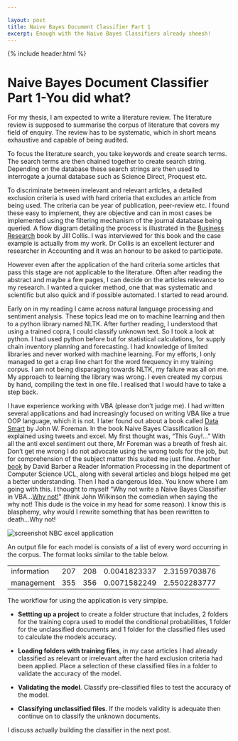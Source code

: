```yaml
---

layout: post
title: Naive Bayes Document Classifier Part 1
excerpt: Enough with the Naive Bayes Classifiers already sheesh!
---
```


{% include header.html %}

# Naive Bayes Document Classifier Part 1-You did what? #

For my thesis, I am expected to write a literature review. The literature review is supposed to summarise the corpus of literature that covers my field of enquiry. The review has to be systematic, which in short means exhaustive and capable of being audited. 

To focus the literature search, you take keywords and create search terms. The search terms are then chained together to create search string. Depending on the database these search strings are then used to interrogate a journal database such as Science Direct, Proquest etc. 

To discriminate between irrelevant and relevant articles, a detailed exclusion criteria is used with hard criteria that excludes an article from being used. The criteria can be year of publication, peer-review etc. I found these easy to implement, they are objective and can in most cases be implemented using the filtering mechanism of the journal database being queried. A flow diagram detailing the process is illustrated in the [Business Research](http://www.amazon.co.uk/Business-Research-Practical-Undergraduate-Postgraduate/dp/0230301835/ref=sr_1_sc_1?ie=UTF8&qid=1437217747&sr=8-1-spell&keywords=business+research+jill+colis) book by Jill Collis. I was interviewed for this book and the case example is actually from my work. Dr Collis is an excellent lecturer and researcher in Accounting and it was an honour to be asked to participate.

However even after the application of the hard criteria some articles that pass this stage are not applicable to the literature.  Often after reading the abstract and maybe a few pages, I can decide on the articles relevance to my research. I wanted a quicker method, one that was systematic and scientific but also quick and if possible automated. I started to read around.

Early on in my reading I came across natural language processing and sentiment analysis. These topics lead me on to machine learning and then to a python library named NLTK. After further reading, I understood that using a trained copra, I could classify unknown text. So I took a look at python. I had used python before but for statistical calculations, for supply chain inventory planning and forecasting. I had knowledge of limited libraries and never worked with machine learning. For my efforts, I only managed to get a crap line chart for the word frequency in my training corpus. I am not being disparaging towards NLTK, my failure was all on me. My approach to learning the library was wrong. I even created my corpus by hand, compiling the text in one file.  I realised that I would have to take a step back.

I have experience working with VBA (please don’t judge me). I had written several applications and had increasingly focused on writing VBA like a true OOP language, which it is not. I later found out about a book called [Data Smart](http://www.amazon.co.uk/Data-Smart-Science-Transform-Information/dp/111866146X/ref=sr_1_1?ie=UTF8&qid=1437218510&sr=8-1&keywords=data+smart) by John W. Foreman. In the book Naive Bayes Classification is explained using tweets and excel. My first thought was, “This Guy!…” With all the anti excel sentiment out there, Mr Foreman was a breath of fresh air. Don’t get me wrong I do not advocate using the wrong tools for the job, but for comprehension of the subject matter this suited me just fine. Another [book](https://www.google.co.uk/url?sa=t&rct=j&q=&esrc=s&source=web&cd=1&cad=rja&uact=8&ved=0CCIQFjAAahUKEwjb2t2py-TGAhWIbRQKHU0-A4k&url=http%3A%2F%2Fweb4.cs.ucl.ac.uk%2Fstaff%2FD.Barber%2Ftextbook%2F090310.pdf&ei=HDqqVdvcJojbUc38jMgI&usg=AFQjCNE1DaK9fD5mFcKXuRpSylvEP2wNsg&sig2=mZOo915kIYGLkWCaGfbZ_Q&bvm=bv.98197061,d.d24) by David Barber a Reader Information Processing in the department of Computer Science UCL, along with several articles and blogs helped me get a better understanding. Then I had a dangerous Idea. You know where I am going with this. I thought to myself “Why not write a Naive Bayes Classifier in VBA…[Why not!](https://youtu.be/V2rG8nKh4Cc?t=1m26s)” (think John Wilkinson the comedian when saying the why not! This dude is the voice in my head for some reason). I know this is blasphemy, why would I rewrite something that has been rewritten to death...Why not!

![screenshot NBC excel application]({{base}}/assets/printoutNBC.png "NBC Screenshot")

An output file for each model is consists of a list of every word occurring in the corpus. The format looks similar to the table below.
<table>
<tr>
<td>information</td>
<td>207</td>
<td>208</td>
<td>0.0041823337</td>
<td>2.3159703876</td>
</tr>
<tr>
<td>management</td>
<td>355</td>
<td>356</td>
<td>0.0071582249</td>
<td>2.5502283777</td>
</tr>
</table>
 
 The workflow for using the application is very simplpe. 

 * **Settting up a project** to create a folder structure that includes, 2 folders for the training copra used to model the conditional probabilities, 1 folder for the unclassified documents and 1 folder for the classified files used to calculate the models accuracy.

 * **Loading folders with training files**, in my case articles I had already classified as relevant or irrelevant after the hard exclusion criteria had been applied. Place a selection of these classified files in a folder to validate the accuracy of the model.

 * **Validating the model**. Classify pre-classified files to test the accuracy of the model.

 * **Classifying unclassified files**. If the models validity is adequate then continue on to classify the unknown documents. 

I discuss actually building the classifier in the next post.
